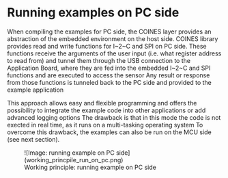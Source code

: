 # Running examples on PC side
When compiling the examples for PC side, the COINES layer provides an abstraction of the embedded environment on the host side.
COINES library provides read and write functions for I~2~C and SPI on PC side.
These functions receive the arguments of the user input (i.e. what register address to read from) and tunnel them through the USB connection to the Application Board, where they are fed into the embedded I~2~C and SPI functions and are executed to access the sensor
Any result or response from those functions is tunneled back to the PC side and provided to the example application

This approach allows easy and flexible programming and offers the possibility to integrate the example code into other applications or add advanced logging options
The drawback is that in this mode the code is not exected in real time, as it runs on a multi-tasking operating system
To overcome this drawback, the examples can also be run on the MCU side (see next section).

<figure markdown>
  ![Image: running example on PC side](working_princpile_run_on_pc.png)
  <figcaption>Working principle: running example on PC side</figcaption>
</figure>